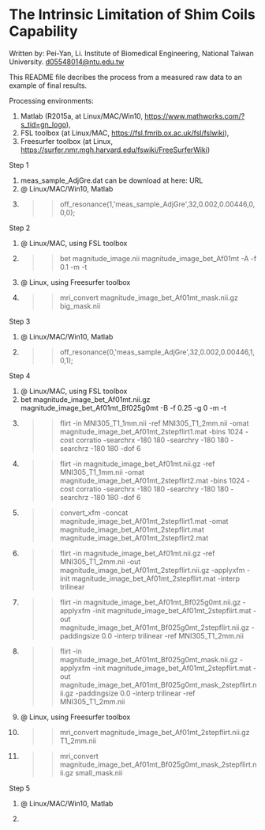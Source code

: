 # The Intrinsic Limitation of Shim Coils Capability

Written by:
Pei-Yan, Li.
Institute of Biomedical Engineering, 
National Taiwan University.
d05548014@ntu.edu.tw

This README file decribes the process from a measured raw data to an example of final results.

Processing environments: 
1. Matlab (R2015a, at Linux/MAC/Win10, https://www.mathworks.com/?s_tid=gn_logo), 
2. FSL toolbox (at Linux/MAC, https://fsl.fmrib.ox.ac.uk/fsl/fslwiki), 
3. Freesurfer toolbox (at Linux, https://surfer.nmr.mgh.harvard.edu/fswiki/FreeSurferWiki)

Step 1
1. meas_sample_AdjGre.dat can be download at here: URL
2. @ Linux/MAC/Win10, Matlab
3. >> off_resonance(1,'meas_sample_AdjGre',32,0.002,0.00446,0,0,0); 

Step 2
1. @ Linux/MAC, using FSL toolbox
2. >> bet magnitude_image.nii magnitude_image_bet_Af01mt -A -f 0.1 -m -t
3. @ Linux, using Freesurfer toolbox
4. >> mri_convert magnitude_image_bet_Af01mt_mask.nii.gz big_mask.nii

Step 3
1. @ Linux/MAC/Win10, Matlab
2. >> off_resonance(0,'meas_sample_AdjGre',32,0.002,0.00446,1,0,1);

Step 4
1. @ Linux/MAC, using FSL toolbox
2. bet magnitude_image_bet_Af01mt.nii.gz magnitude_image_bet_Af01mt_Bf025g0mt -B -f 0.25 -g 0 -m -t
3. >> flirt -in MNI305_T1_1mm.nii -ref MNI305_T1_2mm.nii -omat magnitude_image_bet_Af01mt_2stepflirt1.mat -bins 1024 -cost corratio -searchrx -180 180 -searchry -180 180 -searchrz -180 180 -dof 6
4. >> flirt -in magnitude_image_bet_Af01mt.nii.gz -ref MNI305_T1_1mm.nii -omat magnitude_image_bet_Af01mt_2stepflirt2.mat -bins 1024 -cost corratio -searchrx -180 180 -searchry -180 180 -searchrz -180 180 -dof 6
5. >> convert_xfm -concat magnitude_image_bet_Af01mt_2stepflirt1.mat -omat magnitude_image_bet_Af01mt_2stepflirt.mat magnitude_image_bet_Af01mt_2stepflirt2.mat
6. >> flirt -in magnitude_image_bet_Af01mt.nii.gz -ref MNI305_T1_2mm.nii -out magnitude_image_bet_Af01mt_2stepflirt.nii.gz -applyxfm -init magnitude_image_bet_Af01mt_2stepflirt.mat -interp trilinear
7. >> flirt -in magnitude_image_bet_Af01mt_Bf025g0mt.nii.gz -applyxfm -init magnitude_image_bet_Af01mt_2stepflirt.mat -out magnitude_image_bet_Af01mt_Bf025g0mt_2stepflirt.nii.gz -paddingsize 0.0 -interp trilinear -ref MNI305_T1_2mm.nii
8. >> flirt -in magnitude_image_bet_Af01mt_Bf025g0mt_mask.nii.gz -applyxfm -init magnitude_image_bet_Af01mt_2stepflirt.mat -out magnitude_image_bet_Af01mt_Bf025g0mt_mask_2stepflirt.nii.gz -paddingsize 0.0 -interp trilinear -ref MNI305_T1_2mm.nii
9. @ Linux, using Freesurfer toolbox
10. >> mri_convert magnitude_image_bet_Af01mt_2stepflirt.nii.gz T1_2mm.nii
11. >> mri_convert magnitude_image_bet_Af01mt_Bf025g0mt_mask_2stepflirt.nii.gz small_mask.nii

Step 5
1. @ Linux/MAC/Win10, Matlab
2. >> 
